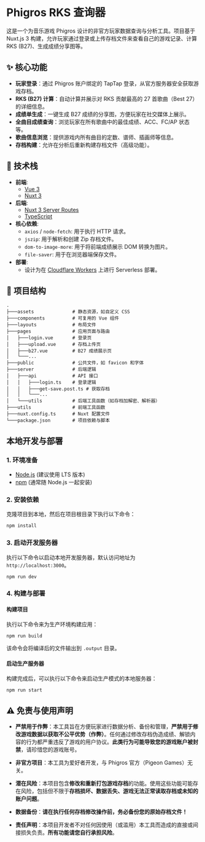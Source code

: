 # Phigros RKS 查询器

这是一个为音乐游戏 Phigros 设计的非官方玩家数据查询与分析工具。项目基于 Nuxt.js 3 构建，允许玩家通过登录或上传存档文件来查看自己的游戏记录、计算 RKS (B27)、生成成绩分享图等。

## ✨ 核心功能

- **玩家登录**：通过 Phigros 账户绑定的 TapTap 登录，从官方服务器安全获取游戏存档。
- **RKS (B27) 计算**：自动计算并展示对 RKS 贡献最高的 27 首歌曲（Best 27）的详细信息。
- **成绩单生成**：一键生成 B27 成绩的分享图，方便玩家在社交媒体上展示。
- **全曲目成绩查询**：浏览玩家在所有歌曲中的最佳成绩、ACC、FC/AP 状态等。
- **歌曲信息浏览**：提供游戏内所有曲目的定数、谱师、插画师等信息。
- **存档构建**：允许在分析后重新构建存档文件（高级功能）。

## 🚀 技术栈

- **前端**:
  - [Vue 3](https://vuejs.org/)
  - [Nuxt 3](https://nuxt.com/)
- **后端**:
  - [Nuxt 3 Server Routes](https://nuxt.com/docs/guide/directory-structure/server)
  - [TypeScript](https://www.typescriptlang.org/)
- **核心依赖**:
  - `axios` / `node-fetch`: 用于执行 HTTP 请求。
  - `jszip`: 用于解析和创建 Zip 存档文件。
  - `dom-to-image-more`: 用于将前端成绩展示 DOM 转换为图片。
  - `file-saver`: 用于在浏览器端保存文件。
- **部署**:
  - 设计为在 [Cloudflare Workers](https://workers.cloudflare.com/) 上进行 Serverless 部署。

## 📂 项目结构

```
.
├───assets              # 静态资源，如自定义 CSS
├───components          # 可复用的 Vue 组件
├───layouts             # 布局文件
├───pages               # 应用页面与路由
│   ├───login.vue       # 登录页
│   ├───upload.vue      # 存档上传页
│   ├───b27.vue         # B27 成绩展示页
│   └───...
├───public              # 公共文件，如 favicon 和字体
├───server              # 后端逻辑
│   ├───api             # API 接口
│   │   ├───login.ts    # 登录逻辑
│   │   ├───get-save.post.ts # 获取存档
│   │   └───...
│   └───utils           # 后端工具函数（如存档加解密、解析器）
├───utils               # 前端工具函数
├───nuxt.config.ts      # Nuxt 配置文件
└───package.json        # 项目依赖与脚本
```

## 本地开发与部署

### 1. 环境准备

- [Node.js](https://nodejs.org/en/) (建议使用 LTS 版本)
- [npm](https://www.npmjs.com/) (通常随 Node.js 一起安装)

### 2. 安装依赖

克隆项目到本地，然后在项目根目录下执行以下命令：

```bash
npm install
```

### 3. 启动开发服务器

执行以下命令以启动本地开发服务器，默认访问地址为 `http://localhost:3000`。

```bash
npm run dev
```

### 4. 构建与部署

#### 构建项目

执行以下命令来为生产环境构建应用：

```bash
npm run build
```
该命令会将编译后的文件输出到 `.output` 目录。

#### 启动生产服务器

构建完成后，可以执行以下命令来启动生产模式的本地服务器：

```bash
npm run start
```

## ⚠️ 免责与使用声明

- **严禁用于作弊**：本工具旨在方便玩家进行数据分析、备份和管理，**严禁用于修改游戏数据以获取不公平优势（作弊）**。任何通过修改存档伪造成绩、解锁内容的行为都严重违反了游戏的用户协议。**此类行为可能导致您的游戏账户被封禁**，请珍惜您的游戏账号。

- **非官方项目**：本工具为爱好者开发，与 Phigros 官方（Pigeon Games）无关。

- **潜在风险**：本项目包含**修改和重新打包游戏存档**的功能。使用这些功能可能存在风险，包括但不限于**存档损坏、数据丢失、游戏无法正常读取存档或未知的账户问题**。

- **数据备份**：**请在执行任何存档修改操作前，务必备份您的原始存档文件！**

- **责任声明**：本项目开发者不对任何因使用（或滥用）本工具而造成的直接或间接损失负责。**所有功能请您自行承担风险**。

